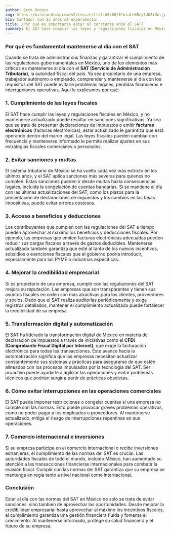 ```yaml
---
author: Beto Orozco
img: https://miro.medium.com/v2/resize:fill:88:88/0*nzaLeKBcyfUG8iXn.jpg
bio: Contador con 25 años de experiencia.
title: ¿Por qué es importante estar al corriente ante el SAT?
summary: El SAT hace cumplir las leyes y regulaciones fiscales en México, y no mantenerse actualizado puede resultar en sanciones significativas.
---
```


### Por qué es fundamental mantenerse al día con el SAT

Cuando se trata de administrar sus finanzas y garantizar el cumplimiento de las regulaciones gubernamentales en México, uno de los elementos más críticos es mantenerse al día con el **SAT (Servicio de Administración Tributaria)**, la autoridad fiscal del país. Ya sea propietario de una empresa, trabajador autónomo o empleado, comprender y mantenerse al día con los requisitos del SAT puede evitarle problemas legales, pérdidas financieras e interrupciones operativas. Aquí le explicamos por qué:

### 1. **Cumplimiento de las leyes fiscales**

El SAT hace cumplir las leyes y regulaciones fiscales en México, y no mantenerse actualizado puede resultar en sanciones significativas. Ya sea que se trate de presentar declaraciones de impuestos o emitir **facturas electrónicas** (facturas electrónicas), estar actualizado le garantiza que está operando dentro del marco legal. Las leyes fiscales pueden cambiar con frecuencia y mantenerse informado le permite realizar ajustes en sus estrategias fiscales comerciales o personales.

### 2. **Evitar sanciones y multas**

El sistema tributario de México se ha vuelto cada vez más estricto en los últimos años, y el SAT aplica sanciones más severas para quienes no cumplen. Estas sanciones pueden ir desde multas hasta consecuencias legales, incluida la congelación de cuentas bancarias. Si se mantiene al día con las últimas actualizaciones del SAT, como los plazos para la presentación de declaraciones de impuestos y los cambios en las tasas impositivas, puede evitar errores costosos.

### 3. **Acceso a beneficios y deducciones**

Los contribuyentes que cumplen con las regulaciones del SAT a tiempo pueden aprovechar al máximo los beneficios y deducciones fiscales. Por ejemplo, las empresas que emiten facturas electrónicas adecuadas pueden reducir sus cargas fiscales a través de gastos deducibles. Mantenerse actualizado también garantiza que esté al tanto de los nuevos incentivos, subsidios o exenciones fiscales que el gobierno podría introducir, especialmente para las PYME o industrias específicas.

### 4. **Mejorar la credibilidad empresarial**

Si es propietario de una empresa, cumplir con las regulaciones del SAT mejora su reputación. Las empresas que son transparentes y tienen sus asuntos fiscales en orden son más atractivas para los clientes, proveedores y socios. Dado que el SAT realiza auditorías periódicamente y exige registros detallados, mantener el cumplimiento actualizado puede fortalecer la credibilidad de su empresa.

### 5. **Transformación digital y automatización**

El SAT ha liderado la transformación digital de México en materia de declaración de impuestos a través de iniciativas como el **CFDI (Comprobante Fiscal Digital por Internet)**, que exige la facturación electrónica para todas las transacciones. Este avance hacia la automatización significa que las empresas necesitan actualizar constantemente sus sistemas y prácticas para asegurarse de que estén alineados con los procesos impulsados por la tecnología del SAT. Ser proactivo puede ayudarle a agilizar las operaciones y evitar problemas técnicos que podrían surgir a partir de prácticas obsoletas.

### 6. **Cómo evitar interrupciones en las operaciones comerciales**

El SAT puede imponer restricciones o congelar cuentas si una empresa no cumple con las normas. Esto puede provocar graves problemas operativos, como no poder pagar a los empleados o proveedores. Al mantenerse actualizado, mitiga el riesgo de interrupciones repentinas en sus operaciones.

### 7. **Comercio internacional e inversiones**

Si su empresa participa en el comercio internacional o recibe inversiones extranjeras, el cumplimiento de las normas del SAT es crucial. Las autoridades fiscales de todo el mundo, incluido México, han aumentado su atención a las transacciones financieras internacionales para combatir la evasión fiscal. Cumplir con las normas del SAT garantiza que su empresa se mantenga en regla tanto a nivel nacional como internacional.

### Conclusión

Estar al día con las normas del SAT en México no solo se trata de evitar sanciones, sino también de aprovechar las oportunidades. Desde mejorar la credibilidad empresarial hasta aprovechar al máximo los incentivos fiscales, el cumplimiento garantiza una gestión financiera fluida y fomenta el crecimiento. Al mantenerse informado, protege su salud financiera y el futuro de su empresa.
